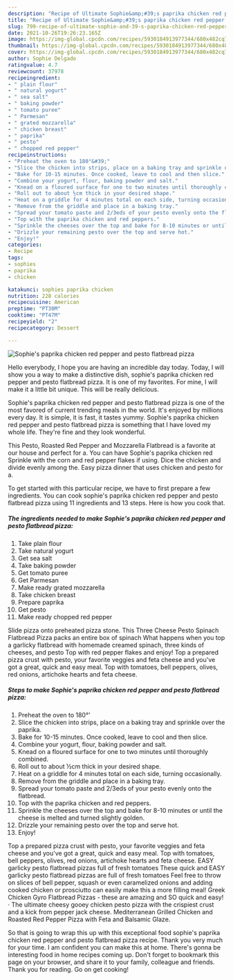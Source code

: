 ```yaml
---
description: "Recipe of Ultimate Sophie&amp;#39;s paprika chicken red pepper and pesto flatbread pizza"
title: "Recipe of Ultimate Sophie&amp;#39;s paprika chicken red pepper and pesto flatbread pizza"
slug: 799-recipe-of-ultimate-sophie-and-39-s-paprika-chicken-red-pepper-and-pesto-flatbread-pizza
date: 2021-10-26T19:26:23.165Z
image: https://img-global.cpcdn.com/recipes/5930184913977344/680x482cq70/sophies-paprika-chicken-red-pepper-and-pesto-flatbread-pizza-recipe-main-photo.jpg
thumbnail: https://img-global.cpcdn.com/recipes/5930184913977344/680x482cq70/sophies-paprika-chicken-red-pepper-and-pesto-flatbread-pizza-recipe-main-photo.jpg
cover: https://img-global.cpcdn.com/recipes/5930184913977344/680x482cq70/sophies-paprika-chicken-red-pepper-and-pesto-flatbread-pizza-recipe-main-photo.jpg
author: Sophie Delgado
ratingvalue: 4.7
reviewcount: 37978
recipeingredient:
- " plain flour"
- " natural yogurt"
- " sea salt"
- " baking powder"
- " tomato puree"
- " Parmesan"
- " grated mozzarella"
- " chicken breast"
- " paprika"
- " pesto"
- " chopped red pepper"
recipeinstructions:
- "Preheat the oven to 180°&#39;"
- "Slice the chicken into strips, place on a baking tray and sprinkle over the paprika."
- "Bake for 10-15 minutes. Once cooked, leave to cool and then slice."
- "Combine your yogurt, flour, baking powder and salt."
- "Knead on a floured surface for one to two minutes until thoroughly combined."
- "Roll out to about ½cm thick in your desired shape."
- "Heat on a griddle for 4 minutes total on each side, turning occasionally."
- "Remove from the griddle and place in a baking tray."
- "Spread your tomato paste and 2/3eds of your pesto evenly onto the flatbread."
- "Top with the paprika chicken and red peppers."
- "Sprinkle the cheeses over the top and bake for 8-10 minutes or until the cheese is melted and turned slightly golden."
- "Drizzle your remaining pesto over the top and serve hot."
- "Enjoy!"
categories:
- Recipe
tags:
- sophies
- paprika
- chicken

katakunci: sophies paprika chicken 
nutrition: 228 calories
recipecuisine: American
preptime: "PT30M"
cooktime: "PT47M"
recipeyield: "2"
recipecategory: Dessert

---
```



![Sophie&#39;s paprika chicken red pepper and pesto flatbread pizza](https://img-global.cpcdn.com/recipes/5930184913977344/680x482cq70/sophies-paprika-chicken-red-pepper-and-pesto-flatbread-pizza-recipe-main-photo.jpg)

Hello everybody, I hope you are having an incredible day today. Today, I will show you a way to make a distinctive dish, sophie&#39;s paprika chicken red pepper and pesto flatbread pizza. It is one of my favorites. For mine, I will make it a little bit unique. This will be really delicious.

Sophie&#39;s paprika chicken red pepper and pesto flatbread pizza is one of the most favored of current trending meals in the world. It's enjoyed by millions every day. It is simple, it is fast, it tastes yummy. Sophie&#39;s paprika chicken red pepper and pesto flatbread pizza is something that I have loved my whole life. They're fine and they look wonderful.

This Pesto, Roasted Red Pepper and Mozzarella Flatbread is a favorite at our house and perfect for a. You can have Sophie&#39;s paprika chicken red Sprinkle with the corn and red pepper flakes if using. Dice the chicken and divide evenly among the. Easy pizza dinner that uses chicken and pesto for a.


To get started with this particular recipe, we have to first prepare a few ingredients. You can cook sophie&#39;s paprika chicken red pepper and pesto flatbread pizza using 11 ingredients and 13 steps. Here is how you cook that.

<!--inarticleads1-->

##### The ingredients needed to make Sophie&#39;s paprika chicken red pepper and pesto flatbread pizza:

1. Take  plain flour
1. Take  natural yogurt
1. Get  sea salt
1. Take  baking powder
1. Get  tomato puree
1. Get  Parmesan
1. Make ready  grated mozzarella
1. Take  chicken breast
1. Prepare  paprika
1. Get  pesto
1. Make ready  chopped red pepper


Slide pizza onto preheated pizza stone. This Three Cheese Pesto Spinach Flatbread Pizza packs an entire box of spinach What happens when you top a garlicky flatbread with homemade creamed spinach, three kinds of cheeses, and pesto Top with red pepper flakes and enjoy! Top a prepared pizza crust with pesto, your favorite veggies and feta cheese and you&#39;ve got a great, quick and easy meal. Top with tomatoes, bell peppers, olives, red onions, artichoke hearts and feta cheese. 

<!--inarticleads2-->

##### Steps to make Sophie&#39;s paprika chicken red pepper and pesto flatbread pizza:

1. Preheat the oven to 180°&#39;
1. Slice the chicken into strips, place on a baking tray and sprinkle over the paprika.
1. Bake for 10-15 minutes. Once cooked, leave to cool and then slice.
1. Combine your yogurt, flour, baking powder and salt.
1. Knead on a floured surface for one to two minutes until thoroughly combined.
1. Roll out to about ½cm thick in your desired shape.
1. Heat on a griddle for 4 minutes total on each side, turning occasionally.
1. Remove from the griddle and place in a baking tray.
1. Spread your tomato paste and 2/3eds of your pesto evenly onto the flatbread.
1. Top with the paprika chicken and red peppers.
1. Sprinkle the cheeses over the top and bake for 8-10 minutes or until the cheese is melted and turned slightly golden.
1. Drizzle your remaining pesto over the top and serve hot.
1. Enjoy!


Top a prepared pizza crust with pesto, your favorite veggies and feta cheese and you&#39;ve got a great, quick and easy meal. Top with tomatoes, bell peppers, olives, red onions, artichoke hearts and feta cheese. EASY garlicky pesto flatbread pizzas full of fresh tomatoes These quick and EASY garlicky pesto flatbread pizzas are full of fresh tomatoes Feel free to throw on slices of bell pepper, squash or even caramelized onions and adding cooked chicken or prosciutto can easily make this a more filling meal! Greek Chicken Gyro Flatbread Pizzas - these are amazing and SO quick and easy! · The ultimate cheesy gooey chicken pesto pizza with the crispiest crust and a kick from pepper jack cheese. Mediterranean Grilled Chicken and Roasted Red Pepper Pizza with Feta and Balsamic Glaze. 

So that is going to wrap this up with this exceptional food sophie&#39;s paprika chicken red pepper and pesto flatbread pizza recipe. Thank you very much for your time. I am confident you can make this at home. There's gonna be interesting food in home recipes coming up. Don't forget to bookmark this page on your browser, and share it to your family, colleague and friends. Thank you for reading. Go on get cooking!
